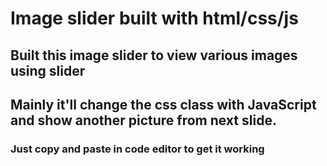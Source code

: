 # Image slider built with html/css/js
## Built this image slider to view various images using slider
## Mainly it'll change the css class with JavaScript and show another picture from next slide.
### Just copy and paste in code editor to get it working
